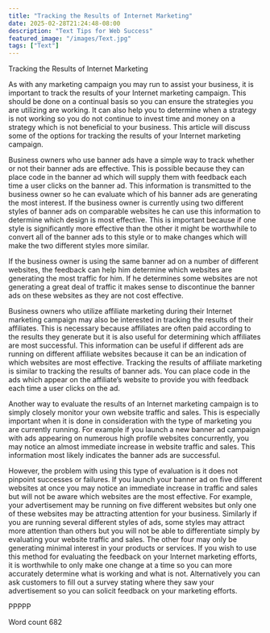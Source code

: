 ```yaml
---
title: "Tracking the Results of Internet Marketing"
date: 2025-02-28T21:24:48-08:00
description: "Text Tips for Web Success"
featured_image: "/images/Text.jpg"
tags: ["Text"]
---
```


Tracking the Results of Internet Marketing

As with any marketing campaign you may run to assist your business, it is important to track the results of your Internet marketing campaign. This should be done on a continual basis so you can ensure the strategies you are utilizing are working. It can also help you to determine when a strategy is not working so you do not continue to invest time and money on a strategy which is not beneficial to your business. This article will discuss some of the options for tracking the results of your Internet marketing campaign.

Business owners who use banner ads have a simple way to track whether or not their banner ads are effective. This is possible because they can place code in the banner ad which will supply them with feedback each time a user clicks on the banner ad. This information is transmitted to the business owner so he can evaluate which of his banner ads are generating the most interest. If the business owner is currently using two different styles of banner ads on comparable websites he can use this information to determine which design is most effective. This is important because if one style is significantly more effective than the other it might be worthwhile to convert all of the banner ads to this style or to make changes which will make the two different styles more similar. 

If the business owner is using the same banner ad on a number of different websites, the feedback can help him determine which websites are generating the most traffic for him. If he determines some websites are not generating a great deal of traffic it makes sense to discontinue the banner ads on these websites as they are not cost effective. 

Business owners who utilize affiliate marketing during their Internet marketing campaign may also be interested in tracking the results of their affiliates. This is necessary because affiliates are often paid according to the results they generate but it is also useful for determining which affiliates are most successful. This information can be useful if different ads are running on different affiliate websites because it can be an indication of which websites are most effective. Tracking the results of affiliate marketing is similar to tracking the results of banner ads. You can place code in the ads which appear on the affiliate’s website to provide you with feedback each time a user clicks on the ad. 

Another way to evaluate the results of an Internet marketing campaign is to simply closely monitor your own website traffic and sales. This is especially important when it is done in consideration with the type of marketing you are currently running. For example if you launch a new banner ad campaign with ads appearing on numerous high profile websites concurrently, you may notice an almost immediate increase in website traffic and sales. This information most likely indicates the banner ads are successful. 

However, the problem with using this type of evaluation is it does not pinpoint successes or failures. If you launch your banner ad on five different websites at once you may notice an immediate increase in traffic and sales but will not be aware which websites are the most effective. For example, your advertisement may be running on five different websites but only one of these websites may be attracting attention for your business. Similarly if you are running several different styles of ads, some styles may attract more attention than others but you will not be able to differentiate simply by evaluating your website traffic and sales. The other four may only be generating minimal interest in your products or services. If you wish to use this method for evaluating the feedback on your Internet marketing efforts, it is worthwhile to only make one change at a time so you can more accurately determine what is working and what is not. Alternatively you can ask customers to fill out a survey stating where they saw your advertisement so you can solicit feedback on your marketing efforts. 

PPPPP

Word count 682

